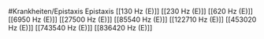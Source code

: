 #Krankheiten/Epistaxis
Epistaxis
[[130 Hz (E)]]
[[230 Hz (E)]]
[[620 Hz (E)]]
[[6950 Hz (E)]]
[[27500 Hz (E)]]
[[85540 Hz (E)]]
[[122710 Hz (E)]]
[[453020 Hz (E)]]
[[743540 Hz (E)]]
[[836420 Hz (E)]]